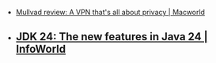 - [Mullvad review: A VPN that&#039;s all about privacy | Macworld](https://www.macworld.com/article/233113/mullvad-vpn-review.html)
- [JDK 24: The new features in Java 24 | InfoWorld](https://www.infoworld.com/article/3491404/jdk-24-the-new-features-in-java-24.html)
	-